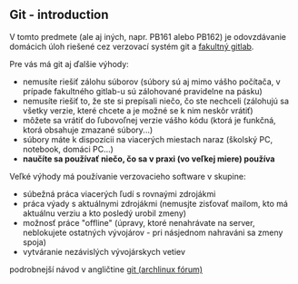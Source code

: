 ## Git - introduction

V tomto predmete (ale aj iných, napr. PB161 alebo PB162) je odovzdávanie domácich úloh riešené cez verzovací systém git a [fakultný gitlab](https://gitlab.fi.muni.cz).

Pre vás má git aj ďalšie výhody:
  * nemusíte riešiť zálohu súborov (súbory sú aj mimo vášho počítača, v prípade fakultného gitlab-u sú zálohované pravidelne na pásku)
  * nemusíte riešiť to, že ste si prepísali niečo, čo ste nechceli (zálohujú sa všetky verzie, které chcete a je možné se k nim neskôr vrátiť)
  * môžete sa vrátiť do ľubovoľnej verzie vášho kódu (ktorá je funkčná, ktorá obsahuje zmazané súbory...)
  * súbory máte k dispozícii na viacerých miestach naraz (školský PC, notebook, domáci PC...)
  * **naučíte sa používať niečo, čo sa v praxi (vo veľkej miere) používa**

Veľké výhody má používanie verzovacieho software v skupine:
  * súbežná práca viacerých ľudí s rovnaými zdrojákmi
  * práca výady s aktuálnymi zdrojákmi (nemusjte zisťovať mailom, kto má aktuálnu verziu a kto posledý urobil zmeny)
  * možnosť práce "offline" (úpravy, ktoré nenahrávate na server, neblokujete ostatných vývojárov - pri násjednom nahraváni sa zmeny spoja)
  * vytváranie nezávislých vývojárskych vetiev

podrobnejší návod v angličtine [git (archlinux fórum)](https://wiki.archlinux.org/index.php/git#Usage)
